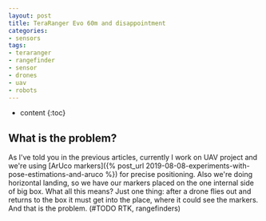 ```yaml
---
layout: post
title: TeraRanger Evo 60m and disappointment
categories:
- sensors
tags:
- teraranger
- rangefinder
- sensor
- drones
- uav
- robots
---
```


* content
{:toc}

## What is the problem?

As I've told you in the previous articles, currently I work on UAV project and we're using [ArUco markers]({% post_url 2019-08-08-experiments-with-pose-estimations-and-aruco %}) for precise positioning. Also we're doing horizontal landing, so we have our markers placed on the one internal side of big box. What all this means? Just one thing: after a drone flies out and returns to the box it must get into the place, where it could see the markers. And that is the problem. (#TODO RTK, rangefinders)
